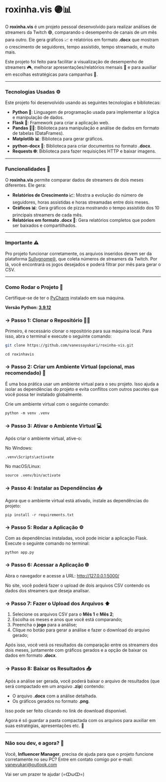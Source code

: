 # roxinha.vis 🟣📊

O **roxinha.vis** é um projeto pessoal desenvolvido para realizar análises de streamers da Twitch 🟣, comparando o desempenho de canais de um mês para outro. Ele gera gráficos 📈 e relatórios em formato **.docx** que mostram o crescimento de seguidores, tempo assistido, tempo streamado, e muito mais.

Este projeto foi feito para facilitar a visualização de desempenho de streamers 🎮, melhorar apresentações/relatórios mensais 📑 e para auxiliar em escolhas estratégicas para campanhas 🎯.

---

### Tecnologias Usadas ⚙️

Este projeto foi desenvolvido usando as seguintes tecnologias e bibliotecas:

- **Python 🐍**: Linguagem de programação usada para implementar a lógica e manipulação de dados.
- **Flask 🚀**: Framework para criar a aplicação web.
- **Pandas 🧑‍💻**: Biblioteca para manipulação e análise de dados em formato de tabelas (DataFrames).
- **Matplotlib 📊**: Biblioteca para gerar gráficos.
- **python-docx 📄**: Biblioteca para criar documentos no formato **.docx**.
- **Requests 🌐**: Biblioteca para fazer requisições HTTP e baixar imagens.

---

### Funcionalidades 🔧

O **roxinha.vis** permite comparar dados de streamers de dois meses diferentes. Ele gera:

- **Relatórios de Crescimento 📈**: Mostra a evolução do número de seguidores, horas assistidas e horas streamadas entre dois meses.
- **Gráficos 📊**: Gera gráficos de pizza mostrando o tempo assistido dos 10 principais streamers de cada mês.
- **Relatórios em formato .docx 📑**: Gera relatórios completos que podem ser baixados e compartilhados.

---

### Importante ⚠️

Pro projeto funcionar corretamente, os arquivos inseridos devem ser da plataforma [Sullygnome🌐](https://sullygnome.com/), que coleta números de streamers da Twitch. Por lá, você encontrará os jogos desejados e poderá filtrar por mês para gerar o CSV.

---

### Como Rodar o Projeto 🚀

Certifique-se de ter o [PyCharm](https://www.jetbrains.com/pycharm/download/?section=windows) instalado em sua máquina.

**Versão Python: [3.9.12](https://www.python.org/downloads/windows/)**

### → Passo 1: Clonar o Repositório 🧑‍💻

Primeiro, é necessário clonar o repositório para sua máquina local. Para isso, abra o terminal e execute o seguinte comando:

```bash
git clone https://github.com/vanessayukari/roxinha-vis.git
```
```
cd roxinhavis
```

### → Passo 2: Criar um Ambiente Virtual (opcional, mas recomendado) 🌱

É uma boa prática usar um ambiente virtual para o seu projeto. Isso ajuda a isolar as dependências do projeto e evita conflitos com outros pacotes que você possa ter instalado globalmente.

Crie um ambiente virtual com o seguinte comando:

```
python -m venv .venv
```

### → Passo 3: Ativar o Ambiente Virtual 💻

Após criar o ambiente virtual, ative-o:

No Windows:
```
.venv\Scripts\activate
```

No macOS/Linux:
```
source .venv/bin/activate
```

### → Passo 4: Instalar as Dependências 📥

Agora que o ambiente virtual está ativado, instale as dependências do projeto:

```
pip install -r requirements.txt
```

### → Passo 5: Rodar a Aplicação ⚙️

Com as dependências instaladas, você pode iniciar a aplicação Flask. Execute o seguinte comando no terminal:

```
python app.py
```

### → Passo 6: Acessar a Aplicação 🌐

Abra o navegador e acesse a URL: http://127.0.0.1:5000/

No site, você poderá fazer o upload de dois arquivos CSV contendo os dados dos streamers que deseja analisar.

### → Passo 7: Fazer o Upload dos Arquivos ⬆️

1. Selecione os arquivos CSV para o **Mês 1** e **Mês 2**;
2. Escolha os meses e anos que você está comparando;
3. Preencha o **jogo** para a análise;
4. Clique no botão para gerar a análise e fazer o download do arquivo gerado;

Após isso, você verá os resultados da comparação entre os streamers dos dois meses, juntamente com gráficos gerados e a opção de baixar os dados em formato **.docx**.

### → Passo 8: Baixar os Resultados 📥

Após a análise ser gerada, você poderá baixar o arquivo de resultados (que será compactado em um arquivo **.zip**) contendo:

- O arquivo **.docx** com a análise detalhada.
- Os gráficos gerados no formato **.png**.

Isso pode ser feito clicando no link de download disponível.

Agora é só guardar a pasta compactada com os arquivos para auxiliar em suas estratégias, apresentações etc. 🙂

---

### Não sou dev, e agora? 🌟
Você, **Influencer Manager**, precisa de ajuda para que o projeto funcione corretamente no seu PC? Entre em contato comigo por e-mail: vaneyukari@outlook.com

Vai ser um prazer te ajudar (=ↀωↀ=)

